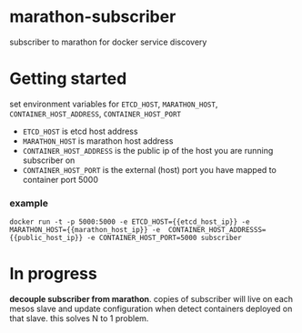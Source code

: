 marathon-subscriber
===================

subscriber to marathon for docker service discovery

# Getting started

set environment variables for `ETCD_HOST`, `MARATHON_HOST`, `CONTAINER_HOST_ADDRESS`, `CONTAINER_HOST_PORT`
* `ETCD_HOST` is etcd host address
* `MARATHON_HOST` is marathon host address
* `CONTAINER_HOST_ADDRESS` is the public ip of the host you are running subscriber on
* `CONTAINER_HOST_PORT` is the external (host) port you have mapped to container  port 5000

### example
`docker run -t -p 5000:5000 -e ETCD_HOST={{etcd_host_ip}} -e MARATHON_HOST={{marathon_host_ip}} -e 
CONTAINER_HOST_ADDRESSS={{public_host_ip}} -e CONTAINER_HOST_PORT=5000 subscriber`

# In progress

__decouple subscriber from marathon__. copies of subscriber will live on each mesos slave and update configuration when detect
containers deployed on that slave. this solves N to 1 problem.
